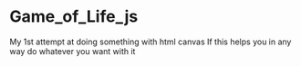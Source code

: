 # Game_of_Life_js
My 1st attempt at doing something with html canvas
If this helps you in any way do whatever you want with it
